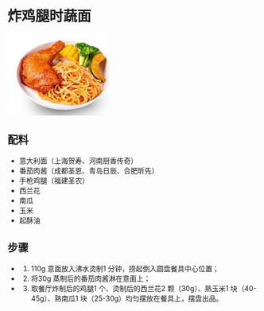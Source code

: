 # 炸鸡腿时蔬面

![炸鸡腿时蔬面](../images/炸鸡腿时蔬面.png)


## 配料

- 意大利面（上海贺寿、河南厨香传奇）
- 番茄肉酱（成都圣恩、青岛日辰、合肥昕先）
- 手枪鸡腿（福建圣农）
- 西兰花
- 南瓜
- 玉米
- 起酥油

## 步骤

- 1. 110g 意面放入沸水烫制1 分钟，捞起倒入圆盘餐具中心位置；
- 2. 将30g 蒸制后的番茄肉酱淋在意面上；
- 3. 取餐厅炸制后的鸡腿1 个、烫制后的西兰花2 颗（30g）、熟玉米1 块（40-45g）、熟南瓜1 块（25-30g）均匀摆放在餐具上，摆盘出品。
